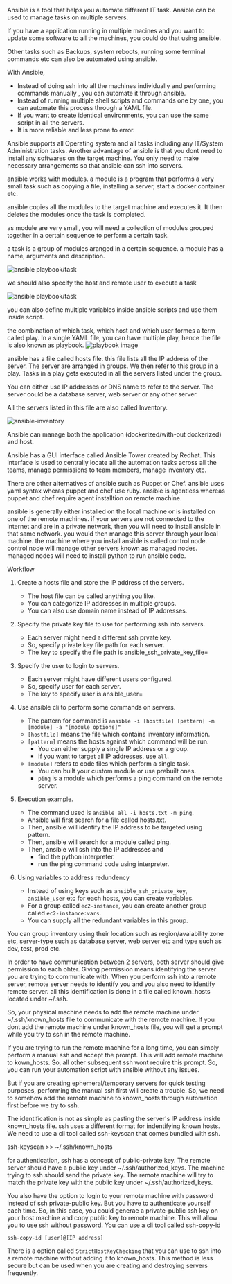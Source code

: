 Ansible is a tool that helps you automate different IT task.
Ansible can be used to manage tasks on multiple servers.

If you have a application running in multiple macines and you want to update some software to all the machines, you could do that using ansible.

Other tasks such as Backups, system reboots, running some terminal commands etc can also be automated using ansible.

With Ansible,

- Instead of doing ssh into all the machines individually and performing commands manually , you can automate it through ansible.
- Instead of running multiple shell scripts and commands one by one, you can automate this process through a YAML file.
- If you want to create identical environments, you can use the same script in all the servers.
- It is more reliable and less prone to error.

Ansible supports all Operating system and all tasks including any IT/System Administration tasks.
Another advantage of ansible is that you dont need to install any softwares on the target machine. You only need to make necessary arrangements so that ansible can ssh into servers.

ansible works with modules. a module is a program that performs a very small task such as copying a file, installing a server, start a docker container etc.

ansible copies all the modules to the target machine and executes it. It then deletes the modules once the task is completed.

as module are very small, you will need a collection of modules grouped together in a certain sequence to perform a certain task.

a task is a group of modules aranged in a certain sequence. a module has a name, arguments and description.

![ansible playbook/task](./assets/ansible-playbook.png)

we should also specify the host and remote user to execute a task

![ansible playbook/task](./assets/ansible-playbook-host.png)

you can also define multiple variables inside ansible scripts and use them inside script.

the combination of which task, which host and which user formes a term called play. In a single YAML file, you can have multiple play, hence the file is also known as playbook.
![playbook image](./assets/playbook.png)

ansible has a file called hosts file. this file lists all the IP address of the server. The server are arranged in groups. We then refer to this group in a play. Tasks in a play gets executed in all the servers listed under the group.

You can either use IP addresses or DNS name to refer to the server. The server could be a database server, web server or any other server.

All the servers listed in this file are also called Inventory.

![ansible-inventory](./assets/ansible-inventory.png)

Ansible can manage both the application (dockerized/with-out dockerized) and host.

Ansible has a GUI interface called Ansible Tower created by Redhat. This interface is used to centrally locate all the automation tasks across all the teams, manage permissions to team members, manage inventory etc.

There are other alternatives of ansible such as Puppet or Chef.
ansible uses yaml syntax wheras puppet and chef use ruby.
ansible is agentless whereas puppet and chef require agent installtion on remote machine.

ansible is generally either installed on the local machine or is installed on one of the remote machines. if your servers are not connected to the internet and are in a private network, then you will need to install ansible in that same network. you would then manage this server through your local machine. the machine where you install ansible is called control node. control node will manage other servers known as managed nodes. managed nodes will need to install python to run ansible code.

Workflow

1. Create a hosts file and store the IP address of the servers.

   - The host file can be called anything you like.
   - You can categorize IP addresses in multiple groups.
   - You can also use domain name instead of IP addresses.

2. Specify the private key file to use for performing ssh into servers.

   - Each server might need a different ssh prvate key.
   - So, specify private key file path for each server.
   - The key to specify the file path is ansible_ssh_private_key_file=<filepath>

3. Specify the user to login to servers.

   - Each server might have different users configured.
   - So, specify user for each server.
   - The key to specify user is ansible_user=<username>

4. Use ansible cli to perform some commands on servers.

   - The pattern for command is `ansible -i [hostfile] [pattern] -m [module] -a "[module options]"`
   - `[hostfile]` means the file which contains inventory information.
   - `[pattern]` means the hosts against which command will be run.
     - You can either supply a single IP address or a group.
     - If you want to target all IP addresses, use `all`.
   - `[module]` refers to code files which perform a single task.
     - You can built your custom module or use prebuilt ones.
     - `ping` is a module which performs a ping command on the remote server.

5. Execution example.

   - The command used is `ansible all -i hosts.txt -m ping`.
   - Ansible will first search for a file called hosts.txt.
   - Then, ansible will identify the IP address to be targeted using pattern.
   - Then, ansible will search for a module called ping.
   - Then, ansible will ssh into the IP addresses and
     - find the python interpreter.
     - run the ping command code using interpreter.

6. Using variables to address redundency
   - Instead of using keys such as `ansible_ssh_private_key`, `ansible_user` etc for each hosts, you can create variables.
   - For a group called `ec2-instance`, you can create another group called `ec2-instance:vars`.
   - You can supply all the redundant variables in this group.

You can group inventory using their location such as region/avaiability zone etc, server-type such as database server, web server etc and type such as dev, test, prod etc.

In order to have communication between 2 servers, both server should give permission to each ohter. Giving permission means identifying the server you are trying to communicate with. When you perform ssh into a remote server, remote server needs to identify you and you also need to identify remote server. all this identification is done in a file called known_hosts located under ~/.ssh.

So, your physical machine needs to add the remote machine under ~/.ssh/known_hosts file to communicate with the remote machine. If you dont add the remote machine under known_hosts file, you will get a prompt while you try to ssh in the remote machine.

If you are trying to run the remote machine for a long time, you can simply perform a manual ssh and accept the prompt. This will add remote machine to kown_hosts. So, all other subsequent ssh wont require this prompt. So, you can run your automation script with ansible without any issues.

But if you are creating ephemeral/temporary servers for quick testing purposes, performing the manual ssh first will create a trouble. So, we need to somehow add the remote machine to known_hosts through automation first before we try to ssh.

The identification is not as simple as pasting the server's IP address inside known_hosts file. ssh uses a different format for indentifying known hosts. We need to use a cli tool called ssh-keyscan that comes bundled with ssh.

ssh-keyscan <Remote IP address> >> ~/.ssh/known_hosts

for authentication, ssh has a concept of public-private key. The remote server should have a public key under ~/.ssh/authorized_keys. The machine trying to ssh should send the private key. The remote machine will try to match the private key with the public key under ~/.ssh/authorized_keys.

You also have the option to login to your remote machine with password instead of ssh private-public key. But you have to authenticate yourself each time. So, in this case, you could generae a private-public ssh key on your host machine and copy public key to remote machine. This will allow you to use ssh without password. You can use a cli tool called ssh-copy-id

`ssh-copy-id [user]@[IP address]`

There is a option called `StrictHostKeyChecking` that you can use to ssh into a remote machine without adding it to known_hosts. This method is less secure but can be used when you are creating and destroying servers frequently.
